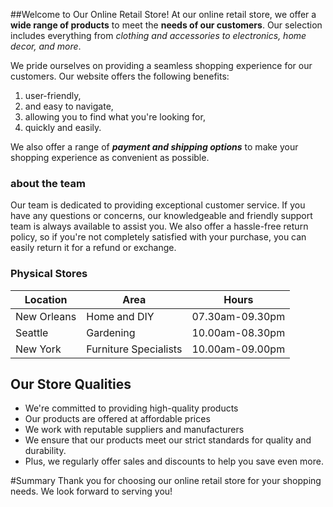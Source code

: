 ##Welcome to Our Online Retail Store!
 At our online retail store, we offer a **wide range of products** to meet the **needs of our customers**. Our selection includes everything from *clothing and accessories to electronics, home decor, and more*.
    
 We pride ourselves on providing a seamless shopping experience for our customers. Our website offers the following benefits:
 1. user-friendly,
 1. and easy to navigate, 
 1. allowing you to find what you're looking for,
 1. quickly and easily. 
    
 We also offer a range of **_payment and shipping options_** to make your shopping experience as convenient as possible.
    
 ### about the team
 Our team is dedicated to providing exceptional customer service. If you have any questions or concerns, our knowledgeable and friendly support team is always available to assist you. We also offer a hassle-free return policy, so if you're not completely satisfied with your purchase, you can easily return it for a refund or exchange.
    
 ### Physical Stores
 |Location|Area|Hours|
 |--|--|--|
 | New Orleans | Home and DIY  |07.30am-09.30pm  |
 | Seattle | Gardening | 10.00am-08.30pm  |
 | New York | Furniture Specialists  | 10.00am-09.00pm |
    
 ## Our Store Qualities
 - We're committed to providing high-quality products
 - Our products are offered at affordable prices 
 - We work with reputable suppliers and manufacturers 
 - We ensure that our products meet our strict standards for quality and durability. 
 - Plus, we regularly offer sales and discounts to help you save even more.
    
 #Summary
 Thank you for choosing our online retail store for your shopping needs. We look forward to serving you!